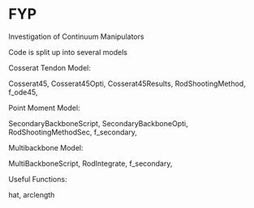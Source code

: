 # FYP
Investigation of Continuum Manipulators

Code is split up into several models

Cosserat Tendon Model:

Cosserat45,
Cosserat45Opti,
Cosserat45Results,
RodShootingMethod,
f_ode45,

Point Moment Model:

SecondaryBackboneScript,
SecondaryBackboneOpti,
RodShootingMethodSec,
f_secondary,

Multibackbone Model:

MultiBackboneScript,
RodIntegrate,
f_secondary,


Useful Functions:

hat,
arclength
